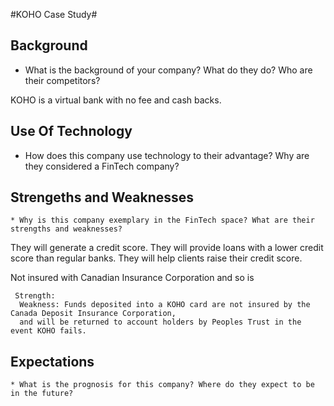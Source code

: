 #KOHO Case Study#

## Background ##
* What is the background of your company? What do they do? Who are their competitors?

KOHO is a virtual bank with no fee and cash backs.

## Use Of Technology ##
* How does this company use technology to their advantage? Why are they considered a FinTech company?

## Strengeths and Weaknesses ##
    * Why is this company exemplary in the FinTech space? What are their strengths and weaknesses?

They will generate a credit score.  They will provide loans with a lower credit score than regular banks.  They will help clients raise their credit score.

Not insured with Canadian Insurance Corporation and so is 

     Strength: 
      Weakness: Funds deposited into a KOHO card are not insured by the Canada Deposit Insurance Corporation, 
      and will be returned to account holders by Peoples Trust in the event KOHO fails.
     
## Expectations ##
    * What is the prognosis for this company? Where do they expect to be in the future?